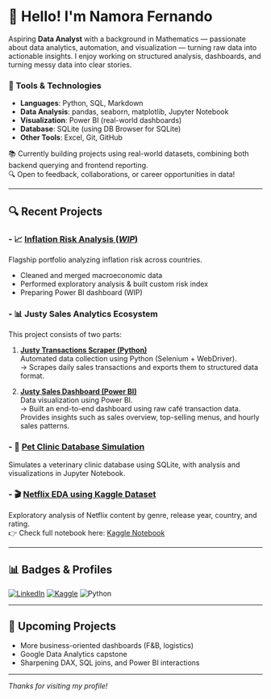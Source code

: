 # 👋 Hello! I'm Namora Fernando

Aspiring **Data Analyst** with a background in Mathematics — passionate about data analytics, automation, and visualization — turning raw data into actionable insights. I enjoy working on structured analysis, dashboards, and turning messy data into clear stories.

### 🧰 Tools & Technologies
- **Languages**: Python, SQL, Markdown
- **Data Analysis**: pandas, seaborn, matplotlib, Jupyter Notebook
- **Visualization**: Power BI (real-world dashboards)
- **Database**: SQLite (using DB Browser for SQLite)
- **Other Tools**: Excel, Git, GitHub

📚 Currently building projects using real-world datasets, combining both backend querying and frontend reporting.  
🔍 Open to feedback, collaborations, or career opportunities in data!

---

## 🔍 Recent Projects

### - 📈 [Inflation Risk Analysis (_WIP_)](https://github.com/namora-fernando/inflation-risk-analysis)  
  Flagship portfolio analyzing inflation risk across countries.  
  - Cleaned and merged macroeconomic data  
  - Performed exploratory analysis & built custom risk index  
  - Preparing Power BI dashboard (WIP)

### - 📊 Justy Sales Analytics Ecosystem

This project consists of two parts:

1. **[Justy Transactions Scraper (Python)](https://github.com/namora-fernando/justy-transactions-scraper)**  
   Automated data collection using Python (Selenium + WebDriver).  
   → Scrapes daily sales transactions and exports them to structured data format.
   
3. **[Justy Sales Dashboard (Power BI)](https://github.com/namora-fernando/justy-sales-dashboard)**  
   Data visualization using Power BI.  
   → Built an end-to-end dashboard using raw café transaction data. Provides insights such as sales overview, top-selling menus, and hourly sales patterns.
   
### - 🐾 [Pet Clinic Database Simulation](https://github.com/namora-fernando/pet-clinic-sql-analysis)  
  Simulates a veterinary clinic database using SQLite, with analysis and visualizations in Jupyter Notebook.

### - 🎬 [Netflix EDA using Kaggle Dataset](https://github.com/namora-fernando/netflix-eda-kaggle-dataset)  
  Exploratory analysis of Netflix content by genre, release year, country, and rating.  
  👉 Check full notebook here: [Kaggle Notebook](https://www.kaggle.com/code/namorafn7/netflix-eda-genre-year-country-ratings)

---

## 📊 Badges & Profiles

[![LinkedIn](https://img.shields.io/badge/-LinkedIn-blue?logo=linkedin&style=flat-square)](https://www.linkedin.com/in/fernando-namora/)
[![Kaggle](https://img.shields.io/badge/-Kaggle-20BEFF?logo=kaggle&style=flat-square)](https://www.kaggle.com/namorafn7)
![Python](https://img.shields.io/badge/Python-3776AB?style=flat&logo=python&logoColor=white)

---

## 🌱 Upcoming Projects

- More business-oriented dashboards (F&B, logistics)
- Google Data Analytics capstone
- Sharpening DAX, SQL joins, and Power BI interactions

---

_Thanks for visiting my profile!_
